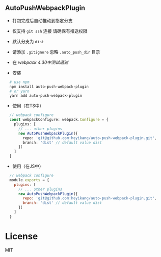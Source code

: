 ## AutoPushWebpackPlugin

- 打包完成后自动推动到指定分支

- 仅支持 `git ssh` 连接 请确保有推送权限

- 默认分支为 `dist`

- 请添加 `.gitignore` 忽略 `.auto_push_dir` 目录

- 在 *webpack 4.30中测试通过*


- 安装

```bash
  # use npm
  npm install auto-push-webpack-plugin
  # or yarn
  yarn add auto-push-webpack-plugin
```



- 使用（在TS中）

```ts
  // webpack configure
  const webpackConfigure: webpack.Configure = {
    plugins: [
      // ... other plugins
      new AutoPushWebpackPlugin({
        repo: 'git@github.com:heyikang/auto-push-webpack-plugin.git',
        branch: 'dist' // default value dist
      })
    ]
  }
```

- 使用（在JS中）

```js
  // webpack configure
  module.exports = {
    plugins: [
      // ... other plugins
      new AutoPushWebpackPlugin({
        repo: 'git@github.com:heyikang/auto-push-webpack-plugin.git',
        branch: 'dist' // default value dist
      })
    ]
  }
```

# License

MIT



